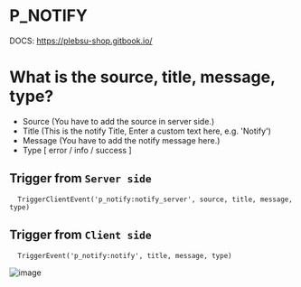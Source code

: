# P_NOTIFY
DOCS: https://plebsu-shop.gitbook.io/

# What is the source, title, message, type?
- Source (You have to add the source in server side.)
- Title (This is the notify Title, Enter a custom text here, e.g. 'Notify')
- Message (You have to add the notify message here.)
- Type [ error / info / success ]

## Trigger from ``Server side``
```
  TriggerClientEvent('p_notify:notify_server', source, title, message, type)
```

## Trigger from ``Client side``
```
  TriggerEvent('p_notify:notify', title, message, type)
```

![image]([https://cdn.discordapp.com/attachments/778246034928173076/1246114222228902021/Zrzut_ekranu_2024-05-31_135256.png?ex=665b35ce&is=6659e44e&hm=98bff546aa4758573c3f68e090b3732aefa99dcdd03418bccc87b683178a6166&](https://plebsu-shop.gitbook.io/~gitbook/image?url=https%3A%2F%2F4005803354-files.gitbook.io%2F%7E%2Ffiles%2Fv0%2Fb%2Fgitbook-x-prod.appspot.com%2Fo%2Fspaces%252FBo6w9CTobbPnyhBqzAMs%252Fuploads%252F0GpseiqNGR3QvEcGGdha%252FZrzut%2520ekranu%25202024-05-31%2520135256.png%3Falt%3Dmedia%26token%3D76539804-59c8-4f08-97b4-06e0096415c3&width=768&dpr=1&quality=100&sign=c1d47e08&sv=1))
